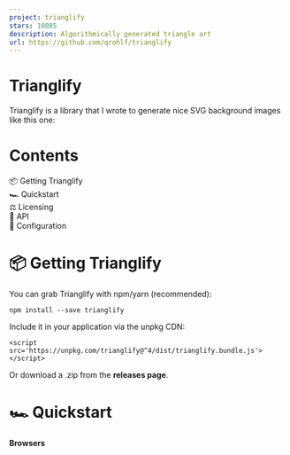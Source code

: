 ```yaml
---
project: trianglify
stars: 10085
description: Algorithmically generated triangle art
url: https://github.com/qrohlf/trianglify
---
```


Trianglify
==========

Trianglify is a library that I wrote to generate nice SVG background images like this one:

Contents
========

📦 Getting Trianglify  
🏎 Quickstart  
⚖️ Licensing  
📖 API  
🎨 Configuration

📦 Getting Trianglify
=====================

You can grab Trianglify with npm/yarn (recommended):

```
npm install --save trianglify
```

Include it in your application via the unpkg CDN:

```
<script src='https://unpkg.com/trianglify@^4/dist/trianglify.bundle.js'></script>
```

Or download a .zip from the **releases page**.

🏎 Quickstart
=============

**Browsers**

<script src\='https://unpkg.com/trianglify@^4/dist/trianglify.bundle.js'\></script\>
<script\>
  const pattern \= trianglify({
    width: window.innerWidth,
    height: window.innerHeight
  })
  document.body.appendChild(pattern.toCanvas())
</script\>

**Node**

const trianglify \= require('trianglify')
const fs \= require('fs')

const canvas \= trianglify({
  width: 1920,
  height: 1080
}).toCanvas()

const file \= fs.createWriteStream('trianglify.png')
canvas.createPNGStream().pipe(file)

You can see the `examples/` folder for more usage examples.

The https://trianglify.io/ GUI is a good place to play around with the various configuration parameters and see their effect on the generated output, live.

⚖️ Licensing
============

The source code of Trianglify is licensed under version 3 of the GNU General Public License (GPLv3). This means that any websites, apps, or other projects that include the Trianglify javascript library need to be released under a compatible open-source license. If you are interested in using Trianglify in a closed-source project, please email qr@qrohlf.com to purchase a commercial license.

**However**, it's worth noting that you own the copyright to the output image files which you create using Trianglify, just like you own the copyright to an image created using something like GIMP. If you just want to use an image file that was generated using Trianglify in your project, and do not plan to distribute the Trianglify source code or compiled versions of it, you do not need to worry about the license restrictions described above.

📖 API
======

Trianglify is primarily used by calling the `trianglify` function, which returns a `trianglify.Pattern` object.

// load the library, either via a window global (browsers) or require call (node)
// in es-module environments, you can \`import trianglify from 'trianglify'\` as well
const trianglify \= window.trianglify || require('trianglify')

const options \= { height: 400, width: 600 }
const pattern \= trianglify(options)
console.log(pattern instanceof trianglify.Pattern) // true

pattern
-------

This object holds the generated geometry and colors, and exposes a number of methods for rendering this geometry to the DOM or a Canvas.

**`pattern.opts`**

Object containing the options used to generate the pattern.

**`pattern.points`**

The pseudo-random point grid used for the pattern geometry, in the following format:

\[
  \[x, y\],
  \[x, y\],
  \[x, y\],
  // and so on...
\]

**`pattern.polys`**

The array of colored polygons that make up the pattern, in the following format:

// {x, y} center of the first polygon in the pattern
pattern.polys\[0\].centroid

// \[i, i, i\] three indexes into the pattern.points array, 
// defining the shape corners
pattern.polys\[0\].vertexIndices

// Chroma.js color object defining the color of the polygon
pattern.polys\[0\].color

**`pattern.toSVG(destSVG?, svgOpts?)`**

Rendering function for SVG. In browser or browser-like (e.g. JSDOM) environments, this will return a SVGElement DOM node. In node environments, this will return a lightweight node tree structure that can be serialized to a valid SVG string using the `toString()` function.

If an existing svg element is passed as the `destSVG`, this function will render the pattern to the pre-existing element instead of creating a new one.

The `svgOpts` option allows for some svg-specific customizations to the output:

const svgOpts \= {
  // Include or exclude the xmlns='http://www.w3.org/2000/svg' attribute on
  // the root <svg> tag. See https://github.com/qrohlf/trianglify/issues/41
  // for additional details on why this is sometimes important
  includeNamespace: true,
  // Controls how many decimals to round coordinate values to.
  // You can set this to -1 to disable rounding. Default is 1.
  coordinateDecimals: 1
}

**`pattern.toSVGTree(svgOpts?)`**

Alternate rendering function for SVG. Returns a lightweight node tree structure that can be seralized to a valid SVG string using the `toString()` function. In node environments, this is an alias for `pattern.toSVG()`.

**`pattern.toCanvas(destCanvas?, canvasOpts?)`**

Rendering function for canvas. In browser and browser-like environments, returns a Canvas HTMLElement node. In node environments, this will return a node-canvas object which follows a superset of the Web Canvas API.

If an existing canvas element is passed as the `destCanvas`, this function will render the pattern to the pre-existing element instead of creating a new one.

To use this in a node.js environment, the optional dependency node-canvas needs to be installed as a dependency of your project `npm install -save canvas`.

The `canvasOpts` option allows for some canvas-specific customizations to the output:

const canvasOpts \= {
  // determines how the canvas is rendered on high-DPI (aka "retina") devices.
  // - 'auto' will automatically render the canvas at the appropriate scale ratio
  //   for pixel-perfect display.
  // - a numeric value will render the canvas at that specific scale factor
  //   for example, 2.0 will render it at 2x resolution, wheras 0.5 will render
  //   at half resolution
  // - 'false' will disable scaling, and the canvas will be rendered at the 
  //   exact resolution specified by \`width, height\`
  scaling: 'auto',
  // if the canvas is rendered at a different resolution than the {width, height}
  // trianglify will apply some inline style attributes to scale it back to
  // the requested {width, height} options. Set applyCssScaling to false to 
  // disable this behavior.
  applyCssScaling: true
}

🎨 Configuration
================

Trianglify is configured by an options object passed in as the only argument. The following option keys are supported, see below for a complete description of what each option does.

const defaultOptions \= {
  width: 600,
  height: 400,
  cellSize: 75,
  variance: 0.75,
  seed: null,
  xColors: 'random',
  yColors: 'match',
  fill: true,
  palette: trianglify.colorbrewer,
  colorSpace: 'lab',
  colorFunction: trianglify.colorFunctions.interpolateLinear(0.5),
  strokeWidth: 0,
  points: null
}

**`width`**

Integer, defaults to `600`. Specify the width in pixels of the pattern to generate.

**`height`**

Integer, defaults to `400`. Specify the height in pixels of the pattern to generate.

**`cellSize`**

Integer, defaults to `75`. Specify the size in pixels of the mesh used to generate triangles. Larger values will result in coarser patterns, smaller values will result in finer patterns. Note that very small values may dramatically increase the runtime of Trianglify.

**`variance`**

Decimal value between 0 and 1 (inclusive), defaults to `0.75`. Specify the amount of randomness used when generating triangles. You may set this higher than 1, but doing so may result in patterns that include "gaps" at the edges.

**`seed`**

String, defaults to `null`. Seeds the random number generator to create repeatable patterns. When set to null, the RNG will be seeded with random values from the environment. An example usage would be passing in blog post titles as the seed to generate unique but consistient trianglify patterns for every post on a blog site.

**`xColors`**

False, string, or array of CSS-formatted colors, default is `'random'`. Specify the color gradient used on the x axis.

Valid string values are 'random', or the name of a colorbrewer palette (i.e. 'YlGnBu' or 'RdBu'). When set to 'random', a gradient will be randomly selected from the colorbrewer library.

Valid array values should specify the color stops in any CSS format (i.e. `['#000000', '#4CAFE8', '#FFFFFF']`).

**`yColors`**

False, string or array of CSS-formatted colors, default is `'match'`. When set to 'match' the x-axis color gradient will be used on both axes. Otherwise, accepts the same options as xColors.

**`palette`**

The array of color combinations to pick from when using `random` for the xColors or yColors. See `src/utils/colorbrewer.js` for the format of this data.

**`colorSpace`**

String, defaults to `'lab'`. Set the color space used for generating gradients. Supported values are rgb, hsv, hsl, hsi, lab and hcl. See this blog post for some background on why this matters.

**`colorFunction`**

Specify a custom function for coloring triangles, defaults to `null`. Accepts a function to override the standard gradient coloring, which is passed a variety of data about the pattern and each polygon and must return a Chroma.js color object.

See `examples/color-function-example.html` and `src/utils/colorFunctions.js` for more information about the built-in color functions, and how to write custom color functions.

**`fill`**

Boolean, defaults to `true`. Specifies whether the polygons generated by Trianglify should be filled in.

**`strokeWidth`**

Number, defaults to 0. Specify the width of the strokes used to outline the polygons. This can be used in conjunction with `fill: false` to generate weblike patterns.

**`points`**

Array of points (\[x, y\]) to triangulate, defaults to null. When not specified an array randomised points is generated filling the space. Points must be within the coordinate space defined by `width` and `height`. See `examples/custom-points-example.html` for a demonstration of how this option can be used to generate circular trianglify patterns.
